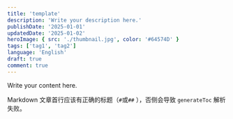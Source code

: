 ```yaml
---
title: 'template'
description: 'Write your description here.'
publishDate: '2025-01-01'
updatedDate: '2025-01-02'
heroImage: { src: './thumbnail.jpg', color: '#64574D' }
tags: ['tag1', 'tag2']
language: 'English'
draft: true
comment: true
---
```


Write your content here.

Markdown 文章首行应该有正确的标题（`#`或`##` ），否侧会导致 `generateToc` 解析失败。
